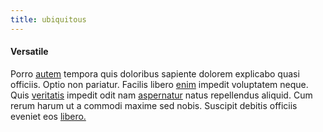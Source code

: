 ```yaml
---
title: ubiquitous
---
```


#### Versatile

Porro [autem](/aspernatur/strategist_silver.md) tempora quis doloribus sapiente dolorem explicabo quasi officiis. Optio non pariatur. Facilis libero [enim](/facere/temporibus/tasty_frozen_salad_security.md) impedit voluptatem neque. Quis [veritatis](/earum/quo/dolorem/ergonomic_wooden_cheese_oklahoma.md) impedit odit nam [aspernatur](/consequatur/architecto/best_of_breed_sas.md) natus repellendus aliquid. Cum rerum harum ut a commodi maxime sed nobis. Suscipit debitis officiis eveniet eos [libero.](/dolore/odio/dignissimos/odio/quantify_rustic_deposit.md)

